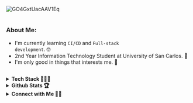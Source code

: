 
![GO4GxtUacAAV1Eq](https://github.com/user-attachments/assets/bfb1064d-d428-4453-8168-a7f89ee52941)

#
### About Me:
- I'm currently learning <code>CI/CD</code> and <code>Full-stack development</code>. 🤓
- 2nd Year Information Technology Student at University of San Carlos. 🏫
- I'm only good in things that interests me. 🍂
##

<details>
<summary><b>Tech Stack 👨🏻‍💻</b></summary>
<div align="center">

#### Languages
![C#](https://img.shields.io/badge/c%23-%234ea94b.svg?style=for-the-badge&logo=csharp&logoColor=white)
![JavaScript](https://img.shields.io/badge/javascript-ffff00.svg?style=for-the-badge&logo=javascript&logoColor=black) 
![TypeScript](https://img.shields.io/badge/typescript-%23007ACC.svg?style=for-the-badge&logo=typescript&logoColor=white) 
![HTML5](https://img.shields.io/badge/html5-%23E34F26.svg?style=for-the-badge&logo=html5&logoColor=white) 
![CSS3](https://img.shields.io/badge/css3-%231572B6.svg?style=for-the-badge&logo=css3&logoColor=white)

#### Libraries and Frameworks
![React](https://img.shields.io/badge/react-%2320232a.svg?style=for-the-badge&logo=react&logoColor=%2361DAFB) ![.Net](https://img.shields.io/badge/.NET-5C2D91?style=for-the-badge&logo=.net&logoColor=white) ![TailwindCSS](https://img.shields.io/badge/tailwindcss-%2338B2AC.svg?style=for-the-badge&logo=tailwind-css&logoColor=white)  ![NodeJS](https://img.shields.io/badge/node-%234ea94b?style=for-the-badge&logo=node.js&logoColor=white)  ![Express.js](https://img.shields.io/badge/express-%23404d59.svg?style=for-the-badge&logo=express&logoColor=%2361DAFB) ![Next JS](https://img.shields.io/badge/Next-black?style=for-the-badge&logo=next.js&logoColor=white)

#### Cloud Hosting and Database
![Supabase](https://img.shields.io/badge/Supabase-black?style=for-the-badge&logo=supabase&logoColor=dark-green)  ![MongoDB](https://img.shields.io/badge/MongoDB-%234ea94b.svg?style=for-the-badge&logo=mongodb&logoColor=white) ![MySQL](https://img.shields.io/badge/mysql-4479A1.svg?style=for-the-badge&logo=mysql&logoColor=white) ![Postgres](https://img.shields.io/badge/postgres-%23316192.svg?style=for-the-badge&logo=postgresql&logoColor=white)

#### Others
![Figma](https://img.shields.io/badge/figma-%23F24E1E.svg?style=for-the-badge&logo=figma&logoColor=white)
![Cypress](https://img.shields.io/badge/Cypress-17202C?style=for-the-badge&logo=cypress&logoColor=white)
![Docker](https://img.shields.io/badge/docker-blue.svg?style=for-the-badge&logo=docker&logoColor=white)
![Git](https://img.shields.io/badge/git-%23F05033.svg?style=for-the-badge&logo=git&logoColor=white)

</div>

</details>

<details>
  <summary><b>Github Stats 🏆</b></summary>
  <div align="center">
    <img src="https://github-readme-stats.vercel.app/api/top-langs/?username=23000003&theme=rose_pine&exclude_repo=FPS-Game&hide_border=false&include_all_commits=false&count_private=false&layout=compact"/><br/>
    <img src="https://github-readme-stats.vercel.app/api?username=23000003&theme=rose_pine&hide_border=false&include_all_commits=false&count_private=false"/><br/>
    <img src="https://github-readme-streak-stats.herokuapp.com/?user=23000003&theme=rose_pine&hide_border=false"/>
  </div>

</details>

<details>
  <summary><b>Connect with Me 🙏🏼</b></summary>
  <p align="center">
      <br/>
      <a href="https://www.linkedin.com/in/kentward-maratas-587516302/" target="blank"><img align="center"
         src="https://img.shields.io/badge/linkedin-%231DA1F2.svg?style=for-the-badge&logo=linkedin&logoColor=white"
         alt="linkedin-kentwardmaratas" height="30"/>
      </a>
      <a href="https://www.facebook.com/kentward.maratas.7" target="blank"><img align="center"
         src="https://img.shields.io/badge/facebook-4267B2.svg?style=for-the-badge&logo=facebook&logoColor=white"
         alt="facebook-kentwardmaratas" height="30"/>
      </a>
      <a href="mailto:23000003@usc.edu.ph" target="blank"><img align="center"
         src="https://img.shields.io/badge/gmail-EA4335.svg?style=for-the-badge&logo=gmail&logoColor=white"
         alt="gmail-kentwardmaratas" height="30"/>
      </a>
    </p>
</details>

##
